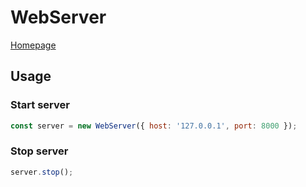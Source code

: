 # WebServer

[Homepage](../../README.md)

## Usage

### Start server
```js
const server = new WebServer({ host: '127.0.0.1', port: 8000 });
```

### Stop server
```js
server.stop();
```